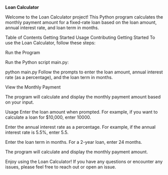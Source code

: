 **Loan Calculator**


Welcome to the Loan Calculator project! This Python program calculates the monthly payment amount for a fixed-rate loan based on the loan amount, annual interest rate, and loan term in months.

Table of Contents
Getting Started
Usage
Contributing
Getting Started
To use the Loan Calculator, follow these steps:

Run the Program

Run the Python script main.py:

python main.py
Follow the prompts to enter the loan amount, annual interest rate (as a percentage), and the loan term in months.

View the Monthly Payment

The program will calculate and display the monthly payment amount based on your input.

Usage
Enter the loan amount when prompted. For example, if you want to calculate a loan for $10,000, enter 10000.

Enter the annual interest rate as a percentage. For example, if the annual interest rate is 5.5%, enter 5.5.

Enter the loan term in months. For a 2-year loan, enter 24 months.

The program will calculate and display the monthly payment amount.

Enjoy using the Loan Calculator! If you have any questions or encounter any issues, please feel free to reach out or open an issue.
